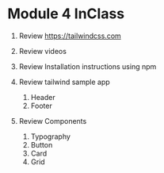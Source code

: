 # Module 4 InClass

1. Review https://tailwindcss.com
1. Review videos
1. Review Installation instructions using npm
1. Review tailwind sample app
   1. Header
   1. Footer
   
1. Review Components
    1. Typography
    1. Button
    1. Card
    1. Grid